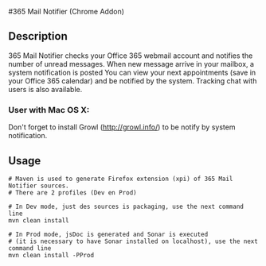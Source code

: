 #365 Mail Notifier (Chrome Addon)

## Description

365 Mail Notifier checks your Office 365 webmail account and notifies the number of unread messages.
When new message arrive in your mailbox, a system notification is posted
You can view your next appointments (save in your Office 365 calendar) and be notified by the system.
Tracking chat with users is also available.

### User with Mac OS X:
Don't forget to install Growl (http://growl.info/) to be notify by system notification.

## Usage

	# Maven is used to generate Firefox extension (xpi) of 365 Mail Notifier sources.
	# There are 2 profiles (Dev en Prod)

	# In Dev mode, just des sources is packaging, use the next command line
	mvn clean install

	# In Prod mode, jsDoc is generated and Sonar is executed
	# (it is necessary to have Sonar installed on localhost), use the next command line
	mvn clean install -PProd

